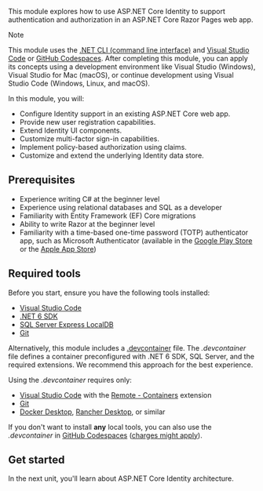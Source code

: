 This module explores how to use ASP.NET Core Identity to support authentication and authorization in an ASP.NET Core Razor Pages web app.

> [!NOTE]
> This module uses the [.NET CLI (command line interface)](/dotnet/core/tools/) and [Visual Studio Code](https://code.visualstudio.com) or [GitHub Codespaces](https://github.com/features/codespaces). After completing this module, you can apply its concepts using a development environment like Visual Studio (Windows), Visual Studio for Mac (macOS), or continue development using Visual Studio Code (Windows, Linux, and macOS).

In this module, you will:

* Configure Identity support in an existing ASP.NET Core web app.
* Provide new user registration capabilities.
* Extend Identity UI components.
* Customize multi-factor sign-in capabilities.
* Implement policy-based authorization using claims.
* Customize and extend the underlying Identity data store.

## Prerequisites

* Experience writing C# at the beginner level
* Experience using relational databases and SQL as a developer
* Familiarity with Entity Framework (EF) Core migrations
* Ability to write Razor at the beginner level
* Familiarity with a time-based one-time password (TOTP) authenticator app, such as Microsoft Authenticator (available in the [Google Play Store](https://play.google.com/store/apps/details?id=com.azure.authenticator) or the [Apple App Store](https://apps.apple.com/app/microsoft-authenticator/id983156458))

## Required tools

Before you start, ensure you have the following tools installed:

* [Visual Studio Code](https://code.visualstudio.com)
* [.NET 6 SDK](https://dotnet.microsoft.com/download)
* [SQL Server Express LocalDB](/sql/database-engine/configure-windows/sql-server-express-localdb)
* [Git](https://git-scm.com/docs/gitcli)

Alternatively, this module includes a [.devcontainer](https://code.visualstudio.com/docs/remote/create-dev-container) file. The *.devcontainer* file defines a container preconfigured with .NET 6 SDK, SQL Server, and the required extensions. We recommend this approach for the best experience.

Using the *.devcontainer* requires only:

* [Visual Studio Code](https://code.visualstudio.com) with the [Remote - Containers](https://marketplace.visualstudio.com/items?itemName=ms-vscode-remote.remote-containers) extension
* [Git](https://git-scm.com/docs/gitcli)
* [Docker Desktop](https://www.docker.com/products/docker-desktop/), [Rancher Desktop](https://rancherdesktop.io/), or similar

If you don't want to install **any** local tools, you can also use the *.devcontainer* in [GitHub Codespaces](https://github.com/features/codespaces) ([charges might apply](https://docs.github.com/en/billing/managing-billing-for-github-codespaces/about-billing-for-codespaces#codespaces-pricing)).

## Get started

In the next unit, you'll learn about ASP.NET Core Identity architecture.
